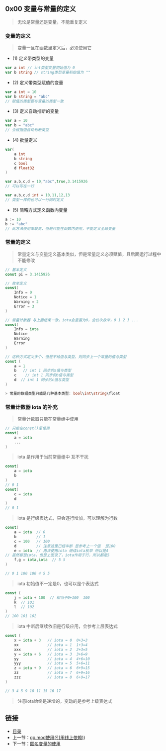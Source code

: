 ## 0x00 变量与常量的定义

> 无论是常量还是变量，不能重复定义

### 变量的定义

> 变量一旦在函数里定义后，必须使用它

- (1) 定义带类型的变量

```go
var a int // int类型变量初始值为 0
var b string // string类型变量初始值为 ""
```

- (2) 定义带类型赋值的变量

```go
var a int = 10
var b string = "abc"
// 赋值的类型要与变量的类型一致
```

- (3) 定义自动推断的变量

```go
var a = 10
var b = "abc"
// 会根据值自动判断类型
```

- (4) 批量定义

```go
var(
	a int 
	b string
	c bool
	d float32
)

var a,b,c,d = 10,"abc",true,3.1415926
// 可以写在一行

var a,b,c,d int = 10,11,12,13
// 类型一样的也可以一行同时定义

```

- (5) 简略方式定义函数内变量

```go
a := 10
b := "abc"
// 此方法使用率最高，但是只能在函数内使用，不能定义全局变量
```


### 常量的定义

> 常量定义与变量定义基本类似，但是常量定义必须赋值，且后面运行过程中不能修改

```go
// 基本定义
const pi = 3.1415926

// 枚举定义
const(
	Info = 0
	Notice = 1
	Warning = 2
	Error = 3
)

// 常量计数器 与上面结果一致，iota会重置为0，会依次枚举，0 1 2 3 ...
const(
    Info = iota
    Notice 
    Warning 
    Error 
)

// 这种方式定义多个，但是不给值与类型，则同步上一个常量的值与类型
const (
	a = 1
	b   // int 1 同步的a值与类型
	c    // int 1 同步的b值与类型
	d  // int 1 同步的c值与类型
) 

> 常量的数据类型只能是几种基本类型: bool\int\string\float

```

### 常量计数器 iota 的补充

> 常量计数器只能在常量组中使用

```go
// 只能在const()里使用
const(
	a = iota
	...
)
```

> iota 是作用于当前常量组中 互不干扰

```go
const(
	a = iota
	b
)
// 0 1
const(
	c = iota
	d
)
// 0 1
```

> iota 是行级表达式，只会逐行增加，可以理解为行数

```go
const(
	a = iota  // 0  
	b         // 1
	c = 100   // 100
	d         // 注意这里已经中断 是参考上一个值  是100
	e = iota  // 再次使用iota 继续iota枚举 所以是4
// 虽然都是iota，但是上面说了，iota作用于行，所以都是5
	f,g = iota,iota  // 5 5
)

// 0 1 100 100 4 5 5
```

> iota 初始值不一定是0，也可以是个表达式

```go
const (
	j = iota + 100  // 相当于0+100  100
	k  // 101 
	l  // 102
)
// 100 101 102

```


> iota 中断后继续依旧是行级应用，会参考上层表达式

```go
const (
    x = iota + 3   // iota = 0  0+3=3
    xx             // iota = 1  1+3=4
    xxx            // iota = 2  2+3=5
    y = iota + 6   // iota = 3  3+6=9
    yy             // iota = 4  4+6=10
    yyy            // iota = 5  5+6=11
    z = iota + 9   // iota = 6  6+9=15
    zz             // iota = 7  6+9=16
    zzz            // iota = 8  6+9=17
)

// 3 4 5 9 10 11 15 16 17

```
> 注意iota始终是递增的，变动的是参考上级表达式


## 链接

- [目录](../../../README.md)
- 上一节：[go.mod使用(引用线上依赖)](../../day001/0x04%20go.mod使用(引用线上依赖)))
- 下一节：[匿名变量的使用](../0x01%20匿名变量的使用)
